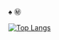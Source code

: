 ♠️ ㊙️


[![Top Langs](https://github-readme-stats.vercel.app/api/top-langs/?username=mrtnoox&langs_count=10&theme=radical&layout=compact&count_private=true)](https://github.com/mrtnoo)
